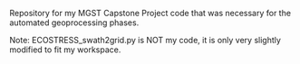 
Repository for my MGST Capstone Project code that was necessary for the automated geoprocessing phases.

Note: ECOSTRESS_swath2grid.py is NOT my code, it is only very slightly modified to fit my workspace.
